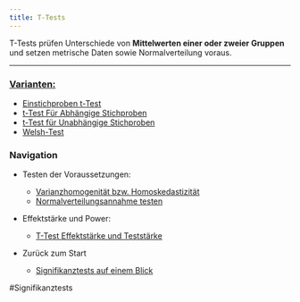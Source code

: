 ```yaml
---
title: T-Tests
---
```


T-Tests prüfen Unterschiede von **Mittelwerten einer oder zweier Gruppen** und setzen metrische Daten sowie Normalverteilung voraus.

---

### <u>Varianten:</u>

* [Einstichproben t-Test](/einstichproben-t-test)
* [t-Test Für Abhängige Stichproben](/t-test-fuer-abhaengige-stichproben)
* [t-Test für Unabhängige Stichproben](/t-test-fuer-unabhaengige-stichproben)
* [Welsh-Test](/welsh-test)

### Navigation

* Testen der Voraussetzungen:
  
  * [Varianzhomogenität bzw. Homoskedastizität](/varianzhomogenitaet-bzw-homoskedastizitaet)
  * [Normalverteilungsannahme testen](/normalverteilungsannahme-testen)
* Effektstärke und Power:
  
  * [T-Test Effektstärke und Teststärke](/t-test-effektstaerke-und-teststaerke)
* Zurück zum Start
  
  * [Signifikanztests auf einem Blick](/signifikanztests-auf-einem-Blick)

\#Signifikanztests
